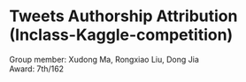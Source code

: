 # Tweets Authorship Attribution (Inclass-Kaggle-competition)
Group member: Xudong Ma, Rongxiao Liu, Dong Jia\
Award: 7th/162
